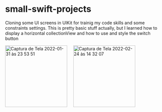 # small-swift-projects
Cloning some UI screens in UIKit for trainig my code skills and some constraints settings. This is pretty basic stuff actually, but I learned how to display a horizontal collectionView and how to use and style the switch button

<p float="left">
  <img width="200" alt="Captura de Tela 2022-01-31 às 23 53 51" src="https://user-images.githubusercontent.com/66230142/151907449-5a59c08d-ee8b-4a49-be78-bd2cfd813401.png">
  &nbsp;&nbsp;&nbsp;
  <img width="200" alt="Captura de Tela 2022-02-24 às 14 32 07" src="https://user-images.githubusercontent.com/66230142/155578207-3566981c-c5ad-4a90-b05d-8c7a5127367a.png">
</p>



